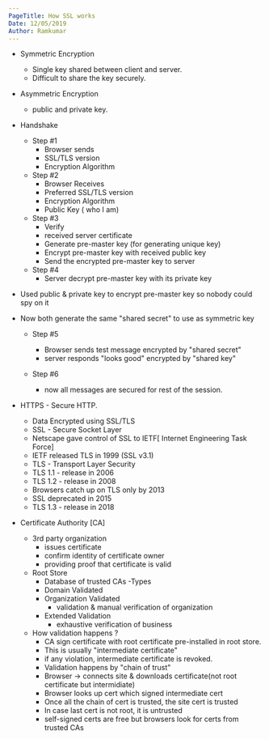 ```yaml
---
PageTitle: How SSL works
Date: 12/05/2019
Author: Ramkumar
---
```


- Symmetric Encryption
	- Single key shared between client and server.
	- Difficult to share the key securely.
- Asymmetric Encryption 
	- public and private key. 
- Handshake
	- Step #1
		- Browser sends
		- SSL/TLS version
		- Encryption Algorithm
	- Step #2 
		- Browser Receives
		- Preferred SSL/TLS version
		- Encryption Algorithm
		- Public Key ( who I am)
	- Step #3 
		- Verify 
		- received server certificate
		- Generate pre-master key (for generating unique key)
		- Encrypt pre-master key with received public key
		- Send the encrypted pre-master key to server
    - Step #4
	  - Server decrypt pre-master key with its private key

- Used public & private key to encrypt pre-master key so nobody could spy on it
- Now both generate the same "shared secret" to use as symmetric key

    - Step #5
		- Browser sends test message encrypted by "shared secret"
		- server responds "looks good" encrypted by "shared key"

	- Step #6
		- now all messages are secured for rest of the session.

- HTTPS - Secure HTTP. 
	- Data Encrypted using SSL/TLS
	- SSL - Secure Socket Layer
	- Netscape gave control of SSL to IETF[ Internet Engineering Task Force]
	- IETF released TLS in 1999 (SSL v3.1)
	- TLS - Transport Layer Security
	- TLS 1.1 - release in 2006
	- TLS 1.2 - release in 2008
	- Browsers catch up on TLS only by 2013
	- SSL deprecated in 2015
	- TLS 1.3 - release in 2018
- Certificate Authority [CA]
	- 3rd party organization
		- issues certificate
		- confirm identity of certificate owner
		- providing proof that certificate is valid
	- Root Store
		- Database of trusted CAs
	-Types
		- Domain Validated
		- Organization Validated
			- validation & manual verification of organization
		- Extended Validation
			- exhaustive verification of business
	- How validation happens ?
		- CA sign certificate with root certificate pre-installed in root store.
		- This is usually "intermediate certificate"
		- if any violation, intermediate certificate is revoked.
		- Validation happens by "chain of trust"
		- Browser -> connects site & downloads certificate(not root certificate but intermidiate)
		- Browser looks up cert which signed intermediate cert
		- Once all the chain of cert is trusted, the site cert is trusted
		- In case last cert is not root, it is untrusted
		- self-signed certs are free but browsers look for certs from trusted CAs


